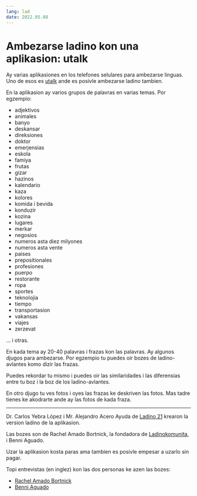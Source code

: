 ```yaml
---
lang: lad
date: 2022.05.08
---
```

# Ambezarse ladino kon una aplikasion: utalk

Ay varias aplikasiones en los telefones selulares para ambezarse linguas.
Uno de esos es [utalk](https://utalk.com/en/store/ladino) ande es posivle ambezarse ladino tambien.

En la aplikasion ay varios grupos de palavras en varias temas. Por egzempio:

* adjektivos
* animales
* banyo
* deskansar
* direksiones
* doktor
* emerjensias
* eskola
* famiya
* frutas
* gizar
* hazinos
* kalendario
* kaza
* kolores
* komida i bevida
* konduzir
* kozina
* lugares
* merkar
* negosios
* numeros asta diez milyones
* numeros asta vente
* paises
* prepositionales
* profesiones
* puerpo
* restorante
* ropa
* sportes
* teknolojia
* tiempo
* transportasion
* vakansas
* viajes
* zerzevat

... i otras.

En kada tema ay 20-40 palavras i frazas kon las palavras. Ay algunos djugos para ambezarse. Por egzempio tu puedes oir bozes de ladino-avlantes komo dizir las frazas.

Puedes rekordar tu mismo i puedes oir  las similaridades i las diferensias entre tu boz i la boz de los ladino-avlantes.

En otro djugo tu ves fotos i oyes las frazas ke deskriven las fotos. Mas tadre tienes ke akodrarte ande ay las fotos de kada fraza.

---

Dr. Carlos Yebra López i Mr. Alejandro Acero Ayuda de [Ladino 21](https://www.ladino21.org/) krearon la version ladino de la aplikasion.

Las bozes son de Rachel Amado Bortnick, la fondadora de [Ladinokomunita](https://ladinokomunita.groups.io/), i Benni Aguado.

Uzar la aplikasion kosta paras ama tambien es posivle empesar a uzarlo sin pagar.

Topi entrevistas (en inglez) kon las dos personas ke azen las bozes:

* [Rachel Amado Bortnick](https://utalk.com/news/meet-our-speakers-rachel-bortnick-ladino/)
* [Benni Aguado](https://utalk.com/news/meet-our-speakers-benni-aguado-ladino/)


